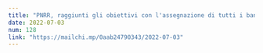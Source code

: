 ```yaml
---
title: "PNRR, raggiunti gli obiettivi con l'assegnazione di tutti i bandi"
date: 2022-07-03
num: 128
link: "https://mailchi.mp/0aab24790343/2022-07-03"
---
```

